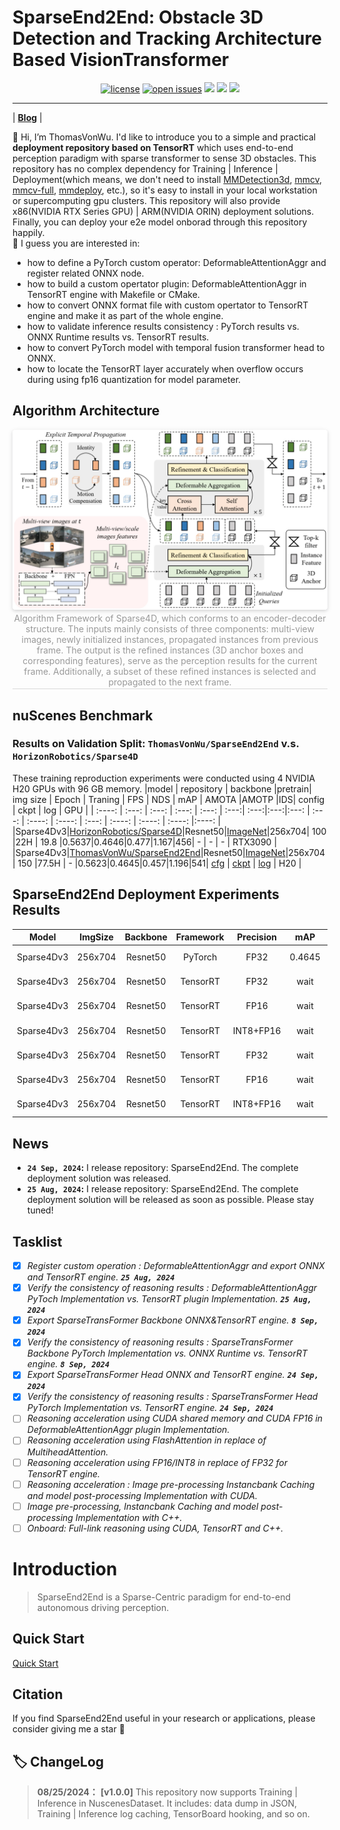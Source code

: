 # SparseEnd2End: Obstacle 3D Detection and Tracking Architecture Based VisionTransformer
<div align="center">

[![license](https://img.shields.io/github/license/ThomasVonWu/SparseEnd2End
)](https://github.com/ThomasVonWu/SparseEnd2End/blob/main/LICENSE)
[![open issues](https://img.shields.io/github/issues-raw/ThomasVonWu/SparseEnd2End
)](https://github.com/ThomasVonWu/SparseEnd2End/issues)
<img src="https://img.shields.io/github/repo-size/ThomasVonWu/SparseEnd2End.svg"/>
<img src="https://img.shields.io/badge/language-c++ | cuda-red.svg"/>
<img src="https://img.shields.io/github/stars/ThomasVonWu/SparseEnd2End.svg"/>

</div>

--------------------------------------------------------------------------------
| [**Blog**](https://zhuanlan.zhihu.com/p/715179777) |  

👋 Hi, I’m ThomasVonWu. I'd like to introduce you to a  simple and practical **deployment repository based on TensorRT** which uses end-to-end perception paradigm with sparse transformer to sense 3D obstacles. This repository has no complex dependency for Training | Inference | Deployment(which means, we don't need to install [MMDetection3d](https://github.com/open-mmlab/mmdetection3d), [mmcv](https://github.com/open-mmlab/mmcv), [mmcv-full](https://github.com/open-mmlab/mmcv), [mmdeploy](https://github.com/open-mmlab/mmdeploy), etc.), so it's easy to install in your local workstation or supercomputing gpu clusters. This repository will also provide x86(NVIDIA RTX  Series GPU) | ARM(NVIDIA ORIN) deployment solutions. Finally, you can deploy your e2e model onborad through this repository happily.  
👀 I guess you are interested in:  
- how to define a PyTorch custom operator: DeformableAttentionAggr and register related ONNX node.
- how to build a custom opertator plugin: DeformableAttentionAggr in TensorRT engine with Makefile or CMake.
- how to convert ONNX format file with custom opertator to TensorRT engine and make it as  part of the whole  engine.
- how to validate inference results consistency : PyTorch results vs. ONNX Runtime results vs. TensorRT results.
- how to convert PyTorch model with temporal fusion transformer head to ONNX.
- how to locate the TensorRT layer accurately when overflow occurs during using fp16 quantization for model parameter.

## Algorithm Architecture
<center>
    <img style="border-radius: 0.3125em;
    box-shadow: 0 2px 4px 0 rgba(34,36,38,.12),0 2px 10px 0 rgba(34,36,38,.08);" 
    src="resources/images/sparse4d_architecture.jpg" width="1000">
    <br>
    <div style="color:orange; border-bottom: 1px solid #d9d9d9;
    display: inline-block;
    color: #999;
    padding: 2px;">Algorithm Framework of Sparse4D, which conforms to an encoder-decoder structure. The inputs mainly consists of three components: multi-view images, newly initialized instances, propagated instances from previous frame. The output is the refined instances (3D anchor boxes and corresponding features), serve as the perception results for the current frame. Additionally, a subset of these refined instances is selected and propagated to the next frame.</div>
</center>


## nuScenes Benchmark
### Results on Validation Split: `ThomasVonWu/SparseEnd2End` v.s. `HorizonRobotics/Sparse4D`
These training reproduction experiments were conducted using 4 NVIDIA H20 GPUs with 96 GB memory.
|model | repository | backbone |pretrain| img size | Epoch | Traning | FPS | NDS | mAP |  AMOTA |AMOTP |IDS| config | ckpt | log | GPU |
|  :----:  | :---: | :---: | :---: | :---: | :---:| :---:|:---:|:---: | :---: | :----: | :----: | :---: | :----: | :----: | :----: |:----: |
|Sparse4Dv3|[HorizonRobotics/Sparse4D](https://github.com/HorizonRobotics/Sparse4D)|Resnet50|[ImageNet](https://download.pytorch.org/models/resnet50-19c8e357.pth)|256x704| 100 |22H | 19.8 |0.5637|0.4646|0.477|1.167|456| - | - | - | RTX3090 |
|Sparse4Dv3|[ThomasVonWu/SparseEnd2End](https://github.com/ThomasVonWu/SparseEnd2End)|Resnet50|[ImageNet](https://download.pytorch.org/models/resnet50-19c8e357.pth)|256x704| 150 |77.5H | - |0.5623|0.4645|0.457|1.196|541| [cfg](dataset/config/sparse4d_temporal_r50_1x4_bs22_256x704.py) | [ckpt](https://drive.google.com/file/d/1sSMNB7T7LPKSr8nD9S_tSiu1mJrFMZ1I/view?usp=sharing) | [log](https://drive.google.com/file/d/1_TkatIdrfGzaZvUT02y3d4ctl2HIQ5oG/view?usp=drive_link) | H20 |

## SparseEnd2End Deployment Experiments Results
|         **Model**        | **ImgSize** | **Backbone** | **Framework** | **Precision** | **mAP** | **NDS** | **FPS** |                  **GPU**                  | **config**| **ckpt**|**onnx**|**engine**|
|:----------------------------:|:-------------------:|:------------------------:|:------------------------:|:----------------------:|:--------------:|:-------------:|:-------------:|:----------------:|:----------------:|:----------------:|:----------------:|:----------------:|
|         Sparse4Dv3      |    256x704     |     Resnet50    |           PyTorch       |            FP32        |     0.4645     |     0.5623    |     19.8     |  RTX 3090 |[config](dataset/config/sparse4d_temporal_r50_1x1_bs1_256x704_mini.py)|[ckpt](https://drive.google.com/file/d/1sSMNB7T7LPKSr8nD9S_tSiu1mJrFMZ1I/view?usp=sharing)|     --     |     --     |
|         Sparse4Dv3      |    256x704     |     Resnet50    |          TensorRT     |            FP32        |      wait       |     wait      |     wait     |  RTX 3090 |[config](dataset/config/sparse4d_temporal_r50_1x1_bs1_256x704_mini.py)|[ckpt](https://drive.google.com/file/d/1sSMNB7T7LPKSr8nD9S_tSiu1mJrFMZ1I/view?usp=sharing)|[onnx](https://drive.google.com/drive/folders/1dbjnV5AW4-VB0zbYUsUAhGjo0lGm177m?usp=sharing)|[engine](https://drive.google.com/drive/folders/1ZIxTDVsG0QaW9FwSSnrS1JZUKF0_OymG?usp=sharing)|
|         Sparse4Dv3      |    256x704     |     Resnet50    |          TensorRT     |            FP16        |      wait       |     wait      |     wait     |  RTX 3090 |[config](dataset/config/sparse4d_temporal_r50_1x1_bs1_256x704_mini.py)|[ckpt](https://drive.google.com/file/d/1sSMNB7T7LPKSr8nD9S_tSiu1mJrFMZ1I/view?usp=sharing)|     wait     |     wait     |
|         Sparse4Dv3      |    256x704     |     Resnet50    |          TensorRT     |    INT8+FP16    |      wait       |     wait      |     wait     |  RTX 3090 |[config](dataset/config/sparse4d_temporal_r50_1x1_bs1_256x704_mini.py)|[ckpt](https://drive.google.com/file/d/1sSMNB7T7LPKSr8nD9S_tSiu1mJrFMZ1I/view?usp=sharing)|     wait     |     wait     |
|         Sparse4Dv3      |    256x704     |     Resnet50    |          TensorRT     |            FP32        |      wait       |     wait      |     wait     |          NVIDIA ORIN      |[config](dataset/config/sparse4d_temporal_r50_1x1_bs1_256x704_mini.py)|[ckpt](https://drive.google.com/file/d/1sSMNB7T7LPKSr8nD9S_tSiu1mJrFMZ1I/view?usp=sharing)|     wait     |     wait     |
|         Sparse4Dv3      |    256x704     |     Resnet50    |          TensorRT     |            FP16        |      wait       |     wait      |     wait     |          NVIDIA ORIN      |[config](dataset/config/sparse4d_temporal_r50_1x1_bs1_256x704_mini.py)|[ckpt](https://drive.google.com/file/d/1sSMNB7T7LPKSr8nD9S_tSiu1mJrFMZ1I/view?usp=sharing)|     wait     |     wait     |
|         Sparse4Dv3      |    256x704     |     Resnet50    |          TensorRT     |    INT8+FP16    |      wait       |     wait      |     wait     |          NVIDIA ORIN      |[config](dataset/config/sparse4d_temporal_r50_1x1_bs1_256x704_mini.py)|[ckpt](https://drive.google.com/file/d/1sSMNB7T7LPKSr8nD9S_tSiu1mJrFMZ1I/view?usp=sharing)|     wait     |     wait     |


## News
* **`24 Sep, 2024`:** I release repository: SparseEnd2End. The complete deployment solution was released. 
* **`25 Aug, 2024`:** I release repository: SparseEnd2End. The complete deployment solution will be released as soon as possible. Please stay tuned! 

## Tasklist
- [X] *Register custom operation : DeformableAttentionAggr and export ONNX and TensorRT engine. **`25 Aug, 2024`***
- [X] *Verify the consistency of reasoning results : DeformableAttentionAggr  PyToch Implementation  vs. TensorRT plugin Implementation. **`25 Aug, 2024`***  
- [X] *Export SparseTransFormer Backbone ONNX&TensorRT engine. **`8 Sep, 2024`***
- [X] *Verify the consistency of reasoning results : SparseTransFormer Backbone PyTorch Implementation vs. ONNX Runtime vs. TensorRT engine. **`8 Sep, 2024`***
- [X] *Export SparseTransFormer Head ONNX and TensorRT engine. **`24 Sep, 2024`***
- [X] *Verify the consistency of reasoning results : SparseTransFormer Head PyTorch Implementation vs. TensorRT engine. **`24 Sep, 2024`***
- [ ] *Reasoning acceleration using CUDA shared memory and CUDA FP16 in DeformableAttentionAggr plugin Implementation.*
- [ ] *Reasoning acceleration using FlashAttention in replace of MultiheadAttention.*
- [ ] *Reasoning acceleration using FP16/INT8  in replace of FP32 for TensorRT engine.*
- [ ] *Reasoning acceleration : Image pre-processing Instancbank Caching and model post-processing Implementation with CUDA.*
- [ ] *Image pre-processing, Instancbank Caching and model post-processing Implementation with C++.*
- [ ] *Onboard: Full-link reasoning using CUDA, TensorRT and C++.*

# Introduction
> SparseEnd2End is a Sparse-Centric paradigm for end-to-end autonomous driving perception.  

## Quick Start
[Quick Start](QUICK-START.md)

## Citation
If you find SparseEnd2End useful in your research or applications, please consider giving me a star &#127775;  

## 🏷 ChangeLog
>**08/25/2024：** **[v1.0.0]** This repository now supports Training | Inference in NuscenesDataset. It includes: data dump in JSON, Training | Inference  log caching, TensorBoard hooking, and so on. 